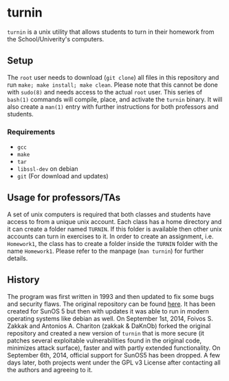 turnin
======

```turnin``` is a unix utility that allows students to turn in their
homework from the School/Univerity's computers.

## Setup

The ```root``` user needs to download (```git clone```) all files in
this repository and run ```make; make install; make clean```.  Please
note that this cannot be done with ```sudo(8)``` and needs access to
the actual ```root``` user.  This series of ```bash(1)``` commands
will compile, place, and activate the ```turnin``` binary.  It will
also create a ```man(1)``` entry with further instructions for both
professors and students.

### Requirements
* ```gcc```
* ```make```
* ```tar```
* ```libssl-dev``` on debian
* ```git``` (For download and updates)

## Usage for professors/TAs

A set of unix computers is required that both classes and students
have access to from a unique unix account.  Each class has a home
directory and it can create a folder named ```TURNIN```.  If this
folder is available then other unix accounts can turn in exercises to
it.  In order to create an assignment, i.e. ```Homework1```, the class
has to create a folder inside the ```TURNIN``` folder with the name
```Homework1```.  Please refer to the manpage (```man turnin```) for
further details.

## History

The program was first written in 1993 and then updated to fix some
bugs and security flaws. The original repository can be found
[here](https://github.com/ucsb-cs/turnin). It has been created for
SunOS 5 but then with updates it was able to run in modern operating
systems like debian as well. On September 1st, 2014, Foivos S. Zakkak
and Antonios A. Chariton (zakkak & DaKnOb) forked the original
repository and created a new version of ```turnin``` that is more
secure (it patches several exploitable vulnerabilities found in the
original code, minimizes attack surface), faster and with partly
extended functionality. On September 6th, 2014, official support for 
SunOS5 has been dropped. A few days later, both projects went under the
GPL v3 License after contacting all the authors and agreeing to it.
